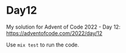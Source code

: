 # Day12

My solution for Advent of Code 2022 - Day 12: https://adventofcode.com/2022/day/12

Use `mix test` to run the code.
